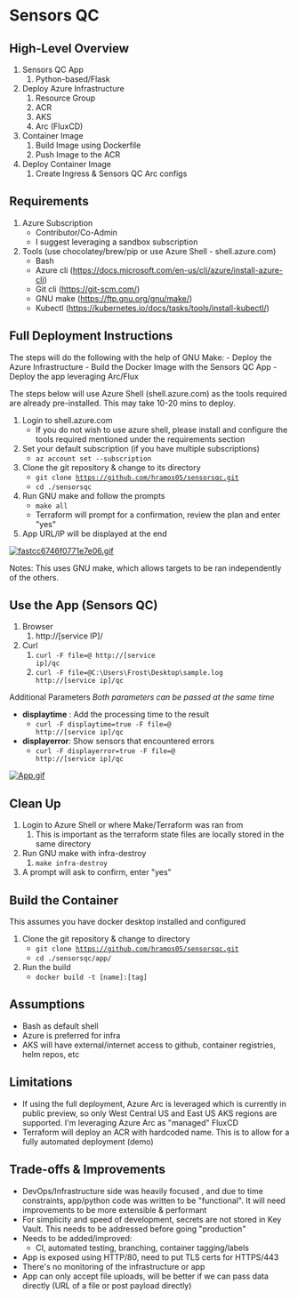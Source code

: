 # Sensors QC

## High-Level Overview
1. Sensors QC App
   1. Python-based/Flask
2. Deploy Azure Infrastructure
   1. Resource Group
   2. ACR
   3. AKS
   4. Arc (FluxCD)
3. Container Image
   1. Build Image using Dockerfile
   2. Push Image to the ACR
4. Deploy Container Image
   1. Create Ingress & Sensors QC Arc configs

## Requirements
1. Azure Subscription
    - Contributor/Co-Admin
    - I suggest leveraging a sandbox subscription
2. Tools (use chocolatey/brew/pip or use Azure Shell - shell.azure.com)
	- Bash
	- Azure cli (https://docs.microsoft.com/en-us/cli/azure/install-azure-cli)
	- Git cli (https://git-scm.com/)
	- GNU make (https://ftp.gnu.org/gnu/make/)
	- Kubectl (https://kubernetes.io/docs/tasks/tools/install-kubectl/)

## Full Deployment Instructions
The steps will do the following with the help of GNU Make:
	- Deploy the Azure Infrastructure
	- Build the Docker Image with the Sensors QC App
	- Deploy the app leveraging Arc/Flux

The steps below will use Azure Shell (shell.azure.com) as the tools required are already pre-installed. This may take 10-20 mins to deploy.

1. Login to shell.azure.com
   - If you do not wish to use azure shell, please install and configure the tools required mentioned under the requirements section
2. Set your default subscription (if you have multiple subscriptions)
	- <code>az account set --subscription <sub id or name></code>
3. Clone the git repository & change to its directory
	- <code>git clone https://github.com/hramos05/sensorsqc.git</code>
	- <code>cd ./sensorsqc</code>
4. Run GNU make and follow the prompts
    - <code>make all</code>
	- Terraform will prompt for a confirmation, review the plan and enter "yes"
5. App URL/IP will be displayed at the end

[![fastcc6746f0771e7e06.gif](https://s8.gifyu.com/images/fastcc6746f0771e7e06.gif)](https://gifyu.com/image/CluT)

Notes:
This uses GNU make, which allows targets to be ran independently of the others. 

## Use the App (Sensors QC)
1. Browser
   1. http://[service IP]/
2. Curl
   1. <code>curl -F file=@<local full log path> http://[service ip]/qc</code>
   2. <code>curl -F file=@C:\Users\Frost\Desktop\sample.log http://[service ip]/qc</code>

Additional Parameters
*Both parameters can be passed at the same time*
- **displaytime** : Add the processing time to the result
  - <code>curl -F displaytime=true -F file=@<local full log path> http://[service ip]/qc</code>
- **displayerror**: Show sensors that encountered errors
  - <code>curl -F displayerror=true -F file=@<local full log path> http://[service ip]/qc</code>

[![App.gif](https://s8.gifyu.com/images/App.gif)](https://gifyu.com/image/ClBK)

## Clean Up
1. Login to Azure Shell or where Make/Terraform was ran from
   1. This is important as the terraform state files are locally stored in the same directory
2. Run GNU make with infra-destroy
   1. <code>make infra-destroy</code>
3. A prompt will ask to confirm, enter "yes"

## Build the Container
This assumes you have docker desktop installed and configured

1. Clone the git repository & change to directory
    - <code>git clone https://github.com/hramos05/sensorsqc.git</code>
    - <code>cd ./sensorsqc/app/</code>
2. Run the build
    - <code>docker build -t [name]:[tag]</code>

## Assumptions
- Bash as default shell
- Azure is preferred for infra
- AKS will have external/internet access to github, container registries, helm repos, etc

## Limitations
- If using the full deployment, Azure Arc is leveraged which is currently in public preview, so only West Central US and East US AKS regions are supported. I'm leveraging Azure Arc as "managed" FluxCD
- Terraform will deploy an ACR with hardcoded name. This is to allow for a fully automated deployment (demo)

## Trade-offs & Improvements
- DevOps/Infrastructure side was heavily focused , and due to time constraints, app/python code was written to be "functional". It will need improvements to be more extensible & performant
- For simplicity and speed of development, secrets are not stored in Key Vault. This needs to be addressed before going "production"
- Needs to be added/improved:
  - CI, automated testing, branching, container tagging/labels
- App is exposed using HTTP/80, need to put TLS certs for HTTPS/443
- There's no monitoring of the infrastructure or app
- App can only accept file uploads, will be better if we can pass data directly (URL of a file or post payload directly)
